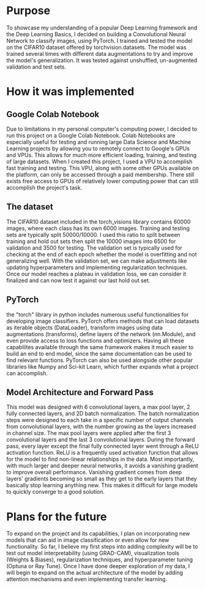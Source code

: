 # Purpose

To showcase my understanding of a popular Deep Learning framework and the Deep Learning Basics,
I decided on building a Convolutional Neural Network to classify images, using PyTorch. I trained and tested the model 
on the CIFAR10 dataset offered by torchvision.datasets. The model was trained several times with different 
data augmentations to try and improve the model's generalization. It was tested against unshuffled, un-augmented validation and test 
sets. 

# How it was implemented

## Google Colab Notebook
Due to limitations in my personal computer's computing power, I decided to run this project on a Google Colab Notebook. Colab Notebooks are 
especially useful for testing and running large Data Science and Machine Learning projects by allowing you to remotely connect to Google's
GPUs and VPUs. This allows for much more efficient loading, training, and testing of large datasets. 
When I created this project, I used a VPU to accomplish fast training and testing. This VPU, along with some other GPUs available on the platform, can only be accessed through a paid membership. There still exists free access to GPUs of relatively lower computing power that can still accomplish the project's task.  

## The dataset
The CIFAR10 dataset included in the torch_visions library contains 60000 images, where each class has its own 6000 images. Training and testing sets are typically split 50000/10000. I used this ratio to split between training and hold out sets then split the 10000 images into 6500 for validation and 3500 for testing. The validation set is typically used for checking at the end of each epoch whether the model is overfitting and not generalizing well. With the validation set, we can make adjustments like updating hyperparameters and implementing regularization techniques. Once our model reaches a plateau in validation loss, we can consider it finalized and can now test it against our last hold out set. 

## PyTorch
the "torch" library in python includes numerous useful functionalities for developing image classifiers. PyTorch offers methods that can load datasets as iterable objects (DataLoader), transform images using data augmentations (transforms), define layers of the network (nn.Module), and even provide access to loss functions and optimizers. Having all these capabilites available through the same framework makes it much easier to build an end to end model, since the same documentation can be used to find relevant functions. PyTorch can also be used alongside other popular libraries like Numpy and Sci-kit Learn, which further expands what a project can accomplish.

## Model Architecture and Forward Pass
This model was designed with 6 convolutional layers, a max pool layer, 2 fully connected layers, and 2D batch normalization. The batch normalization steps were designed to each take in a specific number of output channels from convolutional layers, with the number growing as the layers increased in channel size. The max pool layers were applied after the first 3 convolutional layers and the last 3 convolutional layers. 
During the forward pass, every layer except the final fully connected layer went through a ReLU activation function. ReLU is a frequently used activation function that allows for the model to find non-linear relationships in the data. Most importantly, with much larger and deeper neural networks, it avoids a vanishing gradient to improve overall performance. Vanishing gradient comes from deep layers' gradients becoming so small as they get to the early layers that they basically stop learning anything new. This makes it difficult for large models to quickly converge to a good solution. 

# Plans for the future
To expand on the project and its capabilities, I plan on incorporating new models that can aid in image classification or even allow for new functionality. So far, I believe my first steps into adding complexity will be to test out model interpretability (using GRAD-CAM), visualization tools (Weights & Biases), regularization techniques, and hyperparameter tuning (Optuna or Ray Tune). Once I have done deeper exploration of my data, I will begin to expand on the actual architecture of the model by adding attention mechanisms and even implementing transfer learning. 
